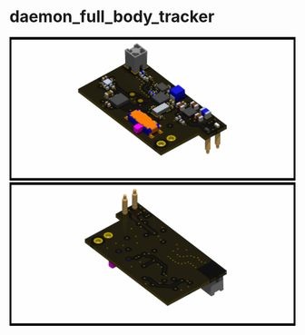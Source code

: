 # daemon_full_body_tracker

![board_render_front](daemon_full_body_tracker_front.png)
![board_render_back](daemon_full_body_tracker_back.png)